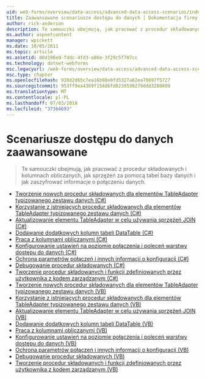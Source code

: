 ```yaml
---
uid: web-forms/overview/data-access/advanced-data-access-scenarios/index
title: Zaawansowane scenariusze dostępu do danych | Dokumentacja firmy Microsoft
author: rick-anderson
description: Te samouczki obejmują, jak pracować z procedur składowanych i kolumnach obliczanych, jak sprzężeń za pomocą tabel bazy danych i jak zaszyfrować informacje o połączeniu danych...
ms.author: aspnetcontent
manager: wpickett
ms.date: 10/05/2011
ms.topic: article
ms.assetid: 00d198ed-fddc-4fd3-a86e-3f29c5f707cc
ms.technology: dotnet-webforms
msc.legacyurl: /web-forms/overview/data-access/advanced-data-access-scenarios
msc.type: chapter
ms.openlocfilehash: 910d2d65c7ea16b98e0fd5327a62ea70697f5727
ms.sourcegitcommit: 953ff9ea4369f154d6fd0239599279ddd3280009
ms.translationtype: MT
ms.contentlocale: pl-PL
ms.lasthandoff: 07/03/2018
ms.locfileid: "37364693"
---
```

<a name="advanced-data-access-scenarios"></a>Scenariusze dostępu do danych zaawansowane
====================
> Te samouczki obejmują, jak pracować z procedur składowanych i kolumnach obliczanych, jak sprzężeń za pomocą tabel bazy danych i jak zaszyfrować informacje o połączeniu danych.


- [Tworzenie nowych procedur składowanych dla elementów TableAdapter typizowanego zestawu danych (C#)](creating-new-stored-procedures-for-the-typed-dataset-s-tableadapters-cs.md)
- [Korzystanie z istniejących procedur składowanych dla elementów TableAdapter typizowanego zestawu danych (C#)](using-existing-stored-procedures-for-the-typed-dataset-s-tableadapters-cs.md)
- [Aktualizowanie elementu TableAdapter w celu używania sprzężeń JOIN (C#)](updating-the-tableadapter-to-use-joins-cs.md)
- [Dodawanie dodatkowych kolumn tabeli DataTable (C#)](adding-additional-datatable-columns-cs.md)
- [Praca z kolumnami obliczanymi (C#)](working-with-computed-columns-cs.md)
- [Konfigurowanie ustawień na poziomie połączenia i poleceń warstwy dostępu do danych (C#)](configuring-the-data-access-layer-s-connection-and-command-level-settings-cs.md)
- [Ochrona parametrów połączeń i innych informacji o konfiguracji (C#)](protecting-connection-strings-and-other-configuration-information-cs.md)
- [Debugowanie procedur składowanych (C#)](debugging-stored-procedures-cs.md)
- [Tworzenie procedur składowanych i funkcji zdefiniowanych przez użytkownika z kodem zarządzanym (C#)](creating-stored-procedures-and-user-defined-functions-with-managed-code-cs.md)
- [Tworzenie nowych procedur składowanych dla elementów TableAdapter typizowanego zestawu danych (VB)](creating-new-stored-procedures-for-the-typed-dataset-s-tableadapters-vb.md)
- [Korzystanie z istniejących procedur składowanych dla elementów TableAdapter typizowanego zestawu danych (VB)](using-existing-stored-procedures-for-the-typed-dataset-s-tableadapters-vb.md)
- [Aktualizowanie elementu TableAdapter w celu używania sprzężeń JOIN (VB)](updating-the-tableadapter-to-use-joins-vb.md)
- [Dodawanie dodatkowych kolumn tabeli DataTable (VB)](adding-additional-datatable-columns-vb.md)
- [Praca z kolumnami obliczanymi (VB)](working-with-computed-columns-vb.md)
- [Konfigurowanie ustawień na poziomie połączenia i poleceń warstwy dostępu do danych (VB)](configuring-the-data-access-layer-s-connection-and-command-level-settings-vb.md)
- [Ochrona parametrów połączeń i innych informacji o konfiguracji (VB)](protecting-connection-strings-and-other-configuration-information-vb.md)
- [Debugowanie procedur składowanych (VB)](debugging-stored-procedures-vb.md)
- [Tworzenie procedur składowanych i funkcji zdefiniowanych przez użytkownika z kodem zarządzanym (VB)](creating-stored-procedures-and-user-defined-functions-with-managed-code-vb.md)
